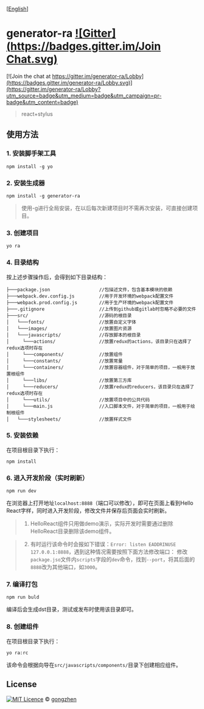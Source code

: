 [[English](README.en-us.md)]

# generator-ra  [![Gitter](https://badges.gitter.im/Join Chat.svg)](https://gitter.im/generator-ra/Lobby#)

[![Join the chat at https://gitter.im/generator-ra/Lobby](https://badges.gitter.im/generator-ra/Lobby.svg)](https://gitter.im/generator-ra/Lobby?utm_source=badge&utm_medium=badge&utm_campaign=pr-badge&utm_content=badge)

> react+stylus

## 使用方法

### 1. 安装脚手架工具
```
npm install -g yo
```

### 2. 安装生成器
```
npm install -g generator-ra
```

>使用-g进行全局安装，在以后每次新建项目时不需再次安装，可直接创建项目。

### 3. 创建项目
```
yo ra
```

### 4. 目录结构
按上述步骤操作后，会得到如下目录结构：
```
├───package.json                  //包描述文件，包含基本模块的依赖
├───webpack.dev.config.js         //用于开发环境的webpack配置文件
├───webpack.prod.config.js        //用于生产环境的webpack配置文件
├───.gitignore                    //上传到github或gitlab时忽略不必要的文件
├───src/                          //源码的根目录
│   └───fonts/                    //放置自定义字体
│   └───images/                   //放置图片资源
│   └───javascripts/              //存放脚本的根目录
│     └───actions/                //放置redux的actions，该目录只在选择了redux选项时存在
│     └───components/             //放置组件
│     └───constants/              //放置常量
│     └───containers/             //放置容器组件，对于简单的项目，一般用于放置根组件
│     └───libs/                   //放置第三方库
│     └───reducers/               //放置redux的reducers，该目录只在选择了redux选项时存在
│     └───utils/                  //放置项目中的公共代码
│     └───main.js                 //入口脚本文件，对于简单的项目，一般用于绘制根组件
│   └───stylesheets/              //放置样式文件
```

### 5. 安装依赖
在项目根目录下执行：
```
npm install
```

### 6. 进入开发阶段（实时刷新）
```
npm run dev
```
在浏览器上打开地址`localhost:8888`（端口可以修改），即可在页面上看到Hello React字样，同时进入开发阶段，修改文件并保存后页面会实时刷新。

>1. HelloReact组件只用做demo演示，实际开发时需要通过删除HelloReact目录删除该demo组件。

>2. 有时运行该命令时会报如下错误：`Error: listen EADDRINUSE 127.0.0.1:8888`，遇到这种情况需要按照下面方法修改端口：
>修改`package.jso`文件内`scripts`字段的`dev`命令，找到`--port`，将其后面的`8888`改为其他端口，如`3000`。

### 7. 编译打包
```
npm run buld
```
编译后会生成dst目录，测试或发布时使用该目录即可。

### 8. 创建组件
在项目根目录下执行：
```
yo ra:rc
```
该命令会根据向导在`src/javascripts/components/`目录下创建相应组件。


## License

[![MIT Licence](https://badges.frapsoft.com/os/mit/mit.svg?v=103)](https://opensource.org/licenses/mit-license.php) © [gongzhen]()
